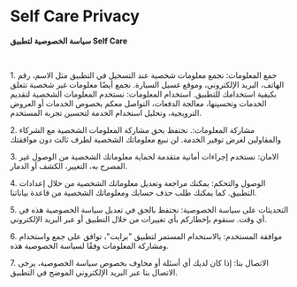 # Self Care Privacy 
<p style=\"text-align: right;\"><strong>سياسة الخصوصية لتطبيق Self Care   </strong></p>
<p style=\"text-align: right;\">&nbsp;</p>
<p>1. جمع المعلومات: نجمع معلومات شخصية عند التسجيل في التطبيق مثل الاسم، رقم الهاتف، البريد الإلكتروني، وموقع غسيل السيارة. نجمع أيضًا معلومات غير شخصية تتعلق بكيفية استخدامك للتطبيق. استخدام المعلومات: نستخدم المعلومات الشخصية لتقديم الخدمات وتحسينها، معالجة الدفعات، التواصل معكم بخصوص الخدمات أو العروض الترويجية، وتحليل استخدام الخدمة لتحسين تجربة المستخدم.</p>
<p>2. مشاركة المعلومات:. نحتفظ بحق مشاركة المعلومات الشخصية مع الشركاء والمقاولين لغرض توفير الخدمة. لن نبيع معلوماتك الشخصية لطرف ثالث دون موافقتك</p>
<p>3. الامان: نستخدم إجراءات أمانية متقدمة لحماية معلوماتك الشخصية من الوصول غير المصرح به، التغيير، الكشف أو الدمار.</p>
<p>4. الوصول والتحكم: يمكنك مراجعة وتعديل معلوماتك الشخصية من خلال إعدادات التطبيق. كما يمكنك طلب حذف حسابك ومعلوماتك الشخصية من قاعدة بياناتنا.</p>
<p>5. التحديثات على سياسة الخصوصية: نحتفظ بالحق في تعديل سياسة الخصوصية هذه في أي وقت. سنقوم بإخطاركم بأي تغييرات من خلال التطبيق أو عبر البريد الإلكتروني.</p>
<p>6. موافقة المستخدم: بالاستخدام المستمر لتطبيق "برايت"، توافق على جمع واستخدام ومشاركة المعلومات وفقًا لسياسة الخصوصية هذه.</p>
<p>7. الاتصال بنا: إذا كان لديك أي أسئلة أو مخاوف بخصوص سياسة الخصوصية، يرجى الاتصال بنا عبر البريد الإلكتروني الموضح في التطبيق.</p>
